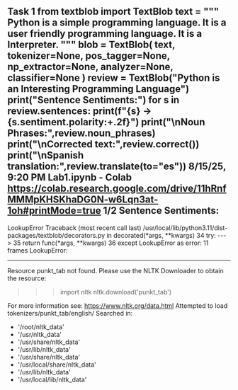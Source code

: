 Task 1
from textblob import TextBlob
text = """
Python is a simple programming language.
It is a user friendly programming language.
It is a Interpreter.
"""
blob = TextBlob(
text,
tokenizer=None,
pos_tagger=None,
np_extractor=None,
analyzer=None,
classifier=None
)
review = TextBlob("Python is an Interesting Programming Language")
print("Sentence Sentiments:")
for s in review.sentences:
print(f"{s} -> {s.sentiment.polarity:+.2f}")
print("\nNoun Phrases:",review.noun_phrases)
print("\nCorrected text:",review.correct())
print("\nSpanish translation:",review.translate(to="es"))
8/15/25, 9:20 PM Lab1.ipynb - Colab
https://colab.research.google.com/drive/11hRnfMMMpKHSKhaDG0N-w6Lqn3at-1oh#printMode=true 1/2
Sentence Sentiments:
---------------------------------------------------------------------------
LookupError Traceback (most recent call last)
/usr/local/lib/python3.11/dist-packages/textblob/decorators.py in decorated(*args, **kwargs)
 34 try:
---> 35 return func(*args, **kwargs)
 36 except LookupError as error:
11 frames
LookupError:
**********************************************************************
 Resource punkt_tab not found.
 Please use the NLTK Downloader to obtain the resource:
 >>> import nltk
 >>> nltk.download('punkt_tab')

 For more information see: https://www.nltk.org/data.html
 Attempted to load tokenizers/punkt_tab/english/
 Searched in:
 - '/root/nltk_data'
 - '/usr/nltk_data'
 - '/usr/share/nltk_data'
 - '/usr/lib/nltk_data'
 - '/usr/share/nltk_data'
 - '/usr/local/share/nltk_data'
 - '/usr/lib/nltk_data'
 - '/usr/local/lib/nltk_data'

